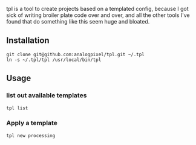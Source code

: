 tpl is a tool to create projects based on a templated config, because I got sick of writing broiler plate code over
and over, and all the other tools I've found that do something like this seem huge and bloated.  

## Installation 
```
git clone git@github.com:analogpixel/tpl.git ~/.tpl
ln -s ~/.tpl/tpl /usr/local/bin/tpl
```

## Usage
### list out available templates
```
tpl list  
```
### Apply a template
```
tpl new processing
```


